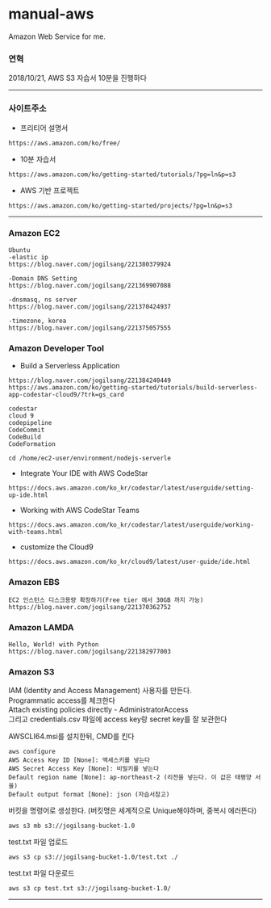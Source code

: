 # manual-aws
Amazon Web Service for me.

### 연혁
2018/10/21, AWS S3 자습서 10분을 진행하다

<hr/>

### 사이트주소
- 프리티어 설명서
```
https://aws.amazon.com/ko/free/
```

- 10분 자습서
```
https://aws.amazon.com/ko/getting-started/tutorials/?pg=ln&p=s3
```

- AWS 기반 프로젝트
```
https://aws.amazon.com/ko/getting-started/projects/?pg=ln&p=s3
```

<hr/>

### Amazon EC2
```
Ubuntu
-elastic ip  
https://blog.naver.com/jogilsang/221380379924

-Domain DNS Setting  
https://blog.naver.com/jogilsang/221369907088

-dnsmasq, ns server  
https://blog.naver.com/jogilsang/221370424937

-timezone, korea  
https://blog.naver.com/jogilsang/221375057555
```

### Amazon Developer Tool

- Build a Serverless Application  
```
https://blog.naver.com/jogilsang/221384240449
https://aws.amazon.com/ko/getting-started/tutorials/build-serverless-app-codestar-cloud9/?trk=gs_card

codestar
cloud 9
codepipeline
CodeCommit
CodeBuild
CodeFormation

cd /home/ec2-user/environment/nodejs-serverle
```

- Integrate Your IDE with AWS CodeStar  
```
https://docs.aws.amazon.com/ko_kr/codestar/latest/userguide/setting-up-ide.html
```

- Working with AWS CodeStar Teams  
```
https://docs.aws.amazon.com/ko_kr/codestar/latest/userguide/working-with-teams.html
```

- customize the Cloud9  
```
https://docs.aws.amazon.com/ko_kr/cloud9/latest/user-guide/ide.html
```

### Amazon EBS
```
EC2 인스턴스 디스크용량 확장하기(Free tier 에서 30GB 까지 가능)  
https://blog.naver.com/jogilsang/221370362752
```

### Amazon LAMDA
```
Hello, World! with Python
https://blog.naver.com/jogilsang/221382977003
```

### Amazon S3 

IAM (Identity and Access Management) 사용자를 만든다.  
Programmatic access를 체크한다  
Attach existing policies directly - AdministratorAccess  
그리고 credentials.csv 파일에 access key랑 secret key를 잘 보관한다  

AWSCLI64.msi를 설치한뒤, CMD를 킨다
```
aws configure
AWS Access Key ID [None]: 액세스키를 넣는다
AWS Secret Access Key [None]: 비밀키를 넣는다
Default region name [None]: ap-northeast-2 (리전을 넣는다. 이 값은 태평양 서울)
Default output format [None]: json (자습서참고)
```

버킷을 명령어로 생성한다. (버킷명은 세계적으로 Unique해야하며, 중복시 에러뜬다)
```
aws s3 mb s3://jogilsang-bucket-1.0
```

test.txt 파일 업로드
```
aws s3 cp s3://jogilsang-bucket-1.0/test.txt ./
```

test.txt 파일 다운로드
```
aws s3 cp test.txt s3://jogilsang-bucket-1.0/
```

<hr/>
